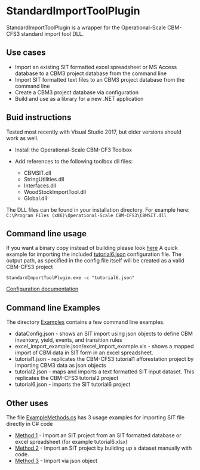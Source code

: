 # StandardImportToolPlugin
StandardImportToolPlugin is a wrapper for the Operational-Scale CBM-CFS3 standard import tool DLL. 



## Use cases
  * Import an existing SIT formatted excel spreadsheet or MS Access database to a CBM3 project database from the command line
  * Import SIT formatted text files to an CBM3 project database from the command line
  * Create a CBM3 project database via configuration
  * Build and use as a library for a new .NET application

## Buid instructions 

Tested most recently with Visual Studio 2017, but older versions should work as well.

  * Install the Operational-Scale CBM-CF3 Toolbox
  
  * Add references to the following toolbox dll files:
      * CBMSIT.dll
      * StringUtilities.dll
      * Interfaces.dll
      * WoodStockImportTool.dll
      * Global.dll
 
The DLL files can be found in your installation directory. For example
here:  
`C:\Program Files (x86)\Operational-Scale CBM-CFS3\CBMSIT.dll`

## Command line usage

If you want a binary copy instead of building please look [here](https://github.com/cat-cfs/StandardImportToolPlugin/releases)
A quick example for importing the included [tutorial6.json](https://github.com/cat-cfs/StandardImportToolPlugin/blob/master/Examples/tutorial6.json) configuration file.  The output path, as specified in the config file itself will be created as a valid CBM-CFS3 project

`StandardImportToolPlugin.exe -c "tutorial6.json"`

[Configuration documentation](https://github.com/cat-cfs/StandardImportToolPlugin/wiki/Configuration)

## Command line Examples

The directory [Examples](https://github.com/cat-cfs/StandardImportToolPlugin/tree/master/Examples) contains a few command line examples.
  * dataConfig.json - shows an SIT import using json objects to define CBM inventory, yield, events, and transition rules
  * excel_import_example.json/excel_import_example.xls - shows a mapped import of CBM data in SIT form in an excel spreadsheet.
  * tutorial1.json - replicates the CBM-CFS3 tutorial1 afforestation project by importing CBM3 data as json objects
  * tutorial2.json - maps and imports a text formatted SIT input dataset.  This replicates the CBM-CFS3 tutorial2 project
  * tutorial6.json - imports the SIT tutorial6 project 

## Other uses

The file [ExampleMethods.cs](https://github.com/cat-cfs/StandardImportToolPlugin/blob/master/ExampleMethods.cs) has 3 usage examples for importing SIT file directly in C# code

  * [Method 1](https://github.com/cat-cfs/StandardImportToolPlugin/blob/master/ExampleMethods.cs#L146) - Import an SIT project from an SIT formatted database or excel spreadsheet (for example tutorial6.xlsx) 
  * [Method 2](https://github.com/cat-cfs/StandardImportToolPlugin/blob/master/ExampleMethods.cs#L88) - Import an SIT project by building up a dataset manually with code.
  * [Method 3](https://github.com/cat-cfs/StandardImportToolPlugin/blob/master/ExampleMethods.cs#L19) - Import via json object
